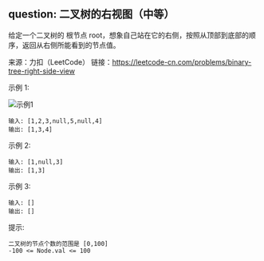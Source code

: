 ## question: 二叉树的右视图（中等）

给定一个二叉树的 根节点 root，想象自己站在它的右侧，按照从顶部到底部的顺序，返回从右侧所能看到的节点值。

来源：力扣（LeetCode）
链接：https://leetcode-cn.com/problems/binary-tree-right-side-view

示例 1:

![示例1](https://assets.leetcode.com/uploads/2021/02/14/tree.jpg)
```text
输入: [1,2,3,null,5,null,4]
输出: [1,3,4]
```

示例 2:
```text
输入: [1,null,3]
输出: [1,3]
```

示例 3:
```text
输入: []
输出: []
```

提示:
```text
二叉树的节点个数的范围是 [0,100]
-100 <= Node.val <= 100 
```